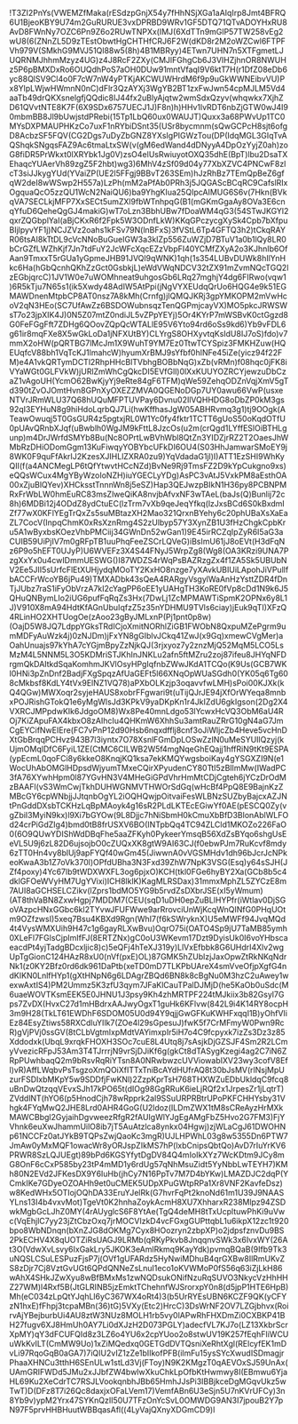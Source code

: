 !T3ZI2PnYs(VWEMZfMaka(rESdzpGnjX54y7fHhNSjXGa1aAIqIrp8Jmt4BFRQ6U1BjeoKBY9U74m2GuRURUE3vxDPRBD9WRv1GF5DTQ71QTvADOYHxRU8AvD8FWnNy7OZC6Pn9Z6o2RUwTNPXx(IMJ(6XdTTn9mGlP57TW258vEg2wU8(6(ZNnZL5D9zTEstObwtHgCHTHfCRJ6F2W(dKD8r2M2oWZCwl6FTPFVh979V(SMkhG9MVJ51Ql88w5(8h)4B1MBRyy)4ETwn7UHN7n5XTFgmetLJUQRNMJhhmMzyz4UG)z4J8RcF2ZXy(CMJlFGhgCb6J3VIHZjhnOR8NWUHz5P6pBMXDxRo6OUQdhPoS7aOH0DUw91mntVfaqI9V6ktT7H(r1DfZ08eDb6yc88QlSV9Cl4o0F7cW7nW4yPTKjAKCWUWHrdM6f9p9uGkWWNEibvVU)Px8YlpLWjwHWmnN0nC)dFlr3QzAYXj3WgYB2BT1zxFwJwn54cpMJLM5Vd4aaTb49drQKXsnelgfjQQdic8IJ44fx2uBlyAjqtw2wmSdxQzyv(whqwkx7XjhZD61QVvtNTE8K7F(6X9SDx6757UECJ1J)F8n)h)HHv1lvRDT6nbZjGTW0wJ4I90mbmBB8Jl9bUwjstdPRebi(15Tp1LbQ60ux0WAUJT)Quxx3a68PWvUp1TC0MYsDXPMAUPHKzCo7uxF1nRYbiDSnt35(USr8bycmnm(sQwGCPcH8sjt6ofgD8AcbzSF5FQV(CG2Dgs7uDyZbGNZ8YXsIgPIGWzTou(DP(IdqMGL3GIqTvAQShqkSNgqsFAZ9Ac6tmaLtxSW(v(gM6edWand4dDNyyA4DpOzYyjZ0ah)zoG8fiDR5PrWkxt0lXRYbk1Jg0V)zsO4elUsRwiuyotOXQ35dhE(BpT)lbu2DsaTXEhaqcYUAerVh89zgZ5F2hbt)wg3)6MhV4zSf09d04y77XbXZVC4PNCwF8zlcT3siJJkygYUd(YVaiZP(UE2l5FFgj9BBvT263SEm)hJzRhBz7TEmQpBeZ6gfqW2deI8wWSwp2H557a)LzPh(mM2aPfAb0PRh3j5JQGAScBCqRC9CafslRIxOgquaQcO5zzQU1WcN2NaiQU6)ba9YhgKIua25QIpcAIMUG6S6v(7Hkn(BVkqVA7SECLkjMFP7XxSECt5umZXl9fbWTnhpqG(B1(mGKmGgaAy8OVa3E6cnqYfuD6QeheQgGJ4makiG)wT7oLzn3BbhUBw7fDoaWM4qG3(54STwJKGYl2qxrZQGbplYaI(aBjCKxR6f2Fpk5W3ODnfLkW)KKqGPczycgXySk4Cpb7bXfpuBIjlpyvYF1j)NCJZVz2oahs1kFSv79N(lnBFxS)3fVStL6Tp4GFTQ3h2)tCkqRAYR06tsAI8kTtDL9cVcNNoBuGueIGW3a3kIZp556ZuWZjD7BTuV1a0b1lQy8LR0bCrGZfLWZhKjf7Jn7tdFuY2JcWFcXqcEZzVbpFI40YCMfZXyA2o3KJhnIb6OfAan9TmxxT5rGUa1yGpmeJHB91JVQl9qWNK)1qh(1s354LUBvDUWk8hIlYnHkc6Ha(hGbQcnhQKhZzGct0GsbkjL)eWdVWqNDCV32tZX91mZvmNQcTGQ2lzEGbjqrcC)1JV1W0e7uWOMhneat9uhgosGb6LRq27mghjY4dg6FIRwo(vqw1)6R5kTju7N65s1(ik5Xwdy48AdIW5AtPpi(jNgVYXEUdqQrUo6HQG4e9k51EGMAWDnenMtpbCP8AT0nsz7A8kMh(Crnfg)jIQMQJKRj3gpYMKOPM2mVwHcoV2qN3HEo(SC7UfAwZz6BSDOWubnsqzTenQGPmjcayVX)MO5pkcJRWSWsT7o23jpXIK4J)0N5Z07mtZ0ndiJL5vZPpYEYj)5Or4KYrP7mWSBvK0ctGgzd8G0FeFGgFft7ZDHg6QOovZQpQcWTALlE95V6Yto94rd6oSs9kd6)Yb9vFDL6g61ir8mqFXe8X5wGkLoDa1jNFXUtBY)CLYrgS8OHXyvtqKsIdU8IJ7oS)fdo)v7mmX2oHW(pQRTBG7lMcJm1X9WuhT9YM7Ez0TtwTCYSpiz3FMKHZuw(HQEUqfcV88bh1VqTcKJ1lmahcW)hyumXrBMJ9sYfbf0hINFe45iZe(yicz94f22FM)e4A1vkQRTymDCTl2RhpHHcBlTVbhgBOBbNqG)xZb(vRMn)f08hqc0jFK8iVYaWGt0GLFVkW)jURlZmWhCgQkcDI5EVfGll)0lXxKUUYOZRCYjewzuDbCzaZ1vAgoUH(YcmO62BwKjyYj9eRte84gF6TFM)qWe59ZehqODZnVqjXmV5gTd390tZvOJOmtHvn8GPnXyOXEZZMVA0QGENoDGp7UY0awu66VwP(usxeNTVrJRmWLU37Q68hUQuMFPTUVPay6Dvnu02IlVQHHDG8oDbZP0kM3gs92qI3EYHuN8g9hiHdoLqrbQJ7Li(hwKffhasJgW05ABHRvmq3g1)tj9OOgk(ATeawOwuqj5T0GsGUR4z5pgtxjRL0W1Yc0fy4fktr1TCTT6gUoS50oKqdOTfU0pUAvQRnbXJqf(uBwblh0WgJM9kFttL8JzcOs(u2m(crQgd1LYffESlOiBTHLgunp)m4DrJWrfdSMYb8Bu(Nc8OPrtLwBVhWbl8QtZn3YIDZjrRZ2T2OaesJhWMbRzDHiODomGgm13KuFiwqyYOBYbcUFkDI6OU4(S03HhJamwarSMoEY9j8WK0F9quFfAkrIJ2KzesXJIHLlZXRA0zu9)YqVdadaG1jl)I)ATT1EzSHI9WhKyQII(f(a4ANCMegLP6tQfYtwvtHCcNZd)BvNe9Rj9TmsFZ2D9kYpCukgno9xs)eQQsWCux4MgYByWzoIoNZH)iuYGECLyYDg)AsPC3vAtJ5VxkPM8aEsthOA00xZjuBlQYev)XHCksstTnnnWn8j5eSZ)Hap3QEJwzpBIkN1H36py8PCBNPMRxFrWbLW0hmEuRC83msZlweQiKA8nvjbAfvxNF3wTAeL(baJs(Q)Bunlij72c8h)6MDBi12j4ODdZ8ydCtuEC(lzTrm7vXb9qeJeqYfkq(lzJxsBCd6S0kBxdmIZf77wX0KFlYEgTrQxZs5suMBtazXH2Mao321QrxnBYehy6c20phUBaXsXaEaZL7CocV(InpqChmK0xRsXznRmg4S2zUlbyp57Y3XynZB1U3fHzChgkCpbKru5A1wByxbsKOezVhbPMCiij34GWnDn52wGan1)9E45irRCZqIpZyR6I5aG3aCUIB59UiPjIV7m0gRFpTB1uuPhqFeeZSCrLQVeG)iBsImU61jJ8oEVt(H3dFqNz6P9o5hEFT0UJyP)U6WVEFz3X4S44FNyJ5WrpZg8(Wg8(OA3KRzi9UNA7PzgXxYx0u4cwIDmmUESWG()I87WDZS4rWqPsBAZRzgZx4f1ZA5Sk5UBUbNV2Ee5JII5sUrfcFlEtXUHjydqMOoTY2KxHO8nzge7yXAvkUBIUiLApohJiVPullfbACCFrWcoYB6jPu49)TMXADbk43sQeA4RARgyVsgylWaAnHzYsttZDR4fDnTjJUbz7raS1iFyObVrzA7kI2cYagPP6oEE1yUAHgTH3KoRE0fVp8cDd1N9k6J5QHuQNBymLIo2iUG6pufFqRqZs3Hx(7DwLj1ZcMPMAWTiSpmK2OPNx6y8L1J)V910X8mA94HdtKfAGnUbuIqfzZ5z35nYDHMU9TVls6ciay)jEuk9qTI)XFzQ4RLinHO2XHTUogOe(zAoo23gByJMLxnP(Pj1pnt0p8w)(OajD5W8JQ7LdppYGksTRdICjoXmitNORhlZiGB1FWObN8QxpuMZePgrm9umMDFyAuWzk4j)0zNJDm)jFxYN8gGIblvJCkq41ZwJ(x9Gq)xmewCVgMer)aOahUnuajs97kYhA7cYGjmBpyZzNjkQJ(3rjxyoz7y2znzMjQ52MqM5LCO5LsMzM4L5NNM5L3O5KDMriSTJKhInJNKLu2afn5ftMZru2zoj87ifeu8JHYqNFDrgmQkDAItkdSqaKomhmJKVlOsyHPgIqfnbZWwJKdA1TCQo(K9Us(GCB7WKI0HNi3pZnDnf2BadjFXgSpqzAfUaGEFt5l66XNqOpWUaSGdh0(YK05q6Tg608cMkbsf8KdLY4tVx9ElNZ1VQ78)aPXbOLKzjp3oqavvfwLMH)sPoi00KJXk(kQ4QGw)MWXoqr2syjeHAUS8xobrFFgwari9t(uTijQJrJE94jXfOrWYeqa8mnbxPOJRishGTokQ1e6yMgWlsJd3KPkV9yaDKpKn1r4JkIZdU6gkIgson(2Dg2X4VXRCJMPpdwKIk6JdgoOM8)Wx8Pe40mnLdgo53lYcwxHcVQ3ObM6aU4ROj7KiZApuFAX4kbxO8zAIhcIu4QHKmW6XhhSu3amtRauZRrG10gN4aG7JmCgEYCifNwEIEre(FC7vPnP12d90Hsb6nqxdfflj8cnf3oJiWljcZb4Heve5vcHnDXtGbBrqqPCHvz943B7l3iyntx7O78XsnlFGmDpLOSwZzIN0uMeSYUIlQzyj(kUjmOMqlDfC6FyiL1ZE(CtMC6CILWB2W5f4mgNqeGhEQajj1hffRiN9tKt9ESPA(ypEcmL0qoFCi8y6kkeO8KnqjKQ1ksa7ekKMQYwgsboiKay4gYSGXZI9N(e1WocUhAbOMGlHDpsdWjyumTMxeCQirXPyudenCY80TtI5zBIlmMw(IWadPC3fA76XYwhHpm0l87YGvHN3V4MHeGiGPdVhrHmMtCDjCgteh6jYCzDrOdMzBAAFl(vS3WmCwjTkhDUHWGNMVTHWOrSdGq(wHcBf4PpQ8E9BajnKzZMBcGY6cpWNbjjJJtqnbOgYL2iOQHQwjpOitvaiFesWLBNzSUZbyBajcxAZJNtPnGddDXsbTCKHzLqBpMAoyk4g16sR2PLdLKTEcEGiwYf0AE(pESCQ0Zy(vgZbiI3MyiN9kx)l9Xi7bGYOw(9L8Djjc7hNiSbmH0kCmuXbBfD3BlonAblWLFOd24crPiGdZIg4)bmd0tB8frUSXV6BO(INTpbQq4TC94ZLCld1MKOZo226FaO0(6O9QUwYDIShWdDBqFhe5aaZFKyh0PykeerYmsqB56XdZsBYqo6shgUsEeVL5U9j6zL82D6ujsojbO0cZUQxXK8gtW9AI63CJ(f0ebwPJm7RuKcvf8mdy6zTT0Hn4vy8blUj9apFYQf40wGm45(JiwwnA0vVGSMHdv1dh96bJcrJcNPkeoKwaA3b1Z7oVk370l)OPfdUBha3N3Fxd39ZhW7NpK3VSG(Esq)y64sSJH(JZf4poxy)4Yc67lb9tWDXWXFL3og6pjxO)KCH(tkl0FGe6hyBY2Xa(GCb8b5c4dklGFOeWVyHM7UgYVixi)ICH8lklK)KagMLRSDax)31mmxMphZL5ZYCzE8m7AUI8aGCHSELCZikv(lZprs1bdMO5YG9b5rvdZsDXbrJSE(xI5yWmum)(AT8thVaBN8ZxwHgpj7MDDM7(CEU(sqD1uDH0epZuBLlHYPfr(iWtlav0DjSGoVAzpcHNxGGbc6kl2TYvwJFUFWwe9arRrovciUnWjKcqWnQINfG0PHqUOtm9OZfzwsI)5xeq7Bsu4KBXd9Rgn(WhI7(f6kSWryknX)U5eMWFf94JvqMQd4t4VysWMXUih9H47c1g6gayRLXwBvu)OqrO75i(OATO4Sp9jU7TaMB85ymh0XLeFl7FGlsCjpImIfFJ(8ERTZNx)gC0oU3WKevm17Dzt9DyisUk0I6voYHbscaeacdPt4yjTadgBDcxljic8)c)5eQFj4hTeXJ319y)LlVxEfbbk8G6UHdrI4Xlv2wgUpTgGionC124HAzR8xU0(nVf(pxE)OL)87GMK5hZUblzjJaxOpwZtRkNKqNdrNk1(z0KY2Bfz0rd6dk961DaPtb(xeTD0mD7TLKPbUAreX4smVveOfjpXgfG4ndKIKN0LnlfHYp1(gXtHNpN6g6LDAgrZBQd6BN8k8cBgNu0M3hzC2uAwey1wexwAxtIS4)PM2Ummz5K3zfU3qym7JFaKlCauTPalDJMjD(he5KaOb0uSdc(M6uaeWOVTKsmEEK5E0JHNU1J3psy9Kh4zhMRTPF224tMJkiix3b82Gsyl7Gps7ZvDX(HvxC27d1mHBdrxAAJwyOgxT1guHk6KFlvw(842L9i4K14RY8ocpH3m9H28(TkLT61EWDhF6SDOM05U0d94Y9qjjGwGFKuKWHFxqqI1B)yOhfVIiEz84EsyZtiws58RXCdluYIlk7(ZOe4l29sGpesuJ)fwK5f7CrMFmyW0Pwn9RcR)gVjPVj0ssGV(8tCLbVgtmlxpMdtVAYimxpIr5iH7o4C9fcpyxk7izZs3Dz3z85Xddodxk(UbqL9xrqkFHOXH3SOc7cuE8L4Utq8j7sAsjkDjGZSJF4Sm2R2LCmyVvezicRFpJ53Am3T4TJrrrjN9vrSjDJiKf6g(gkCt8dTASygKzegi4ag2C7iN6ZRpPUwhbaqQ2m9bRsvRqRiYTsn8A0NRwbwzcUVViowabIXV23wy3cofV8Efl)vR)AffLWqbvPsTsgzoXmQOiXfITTxTniBcAYdHUfrAQ8t30bJsMV(rlNsjMpUzurFSDIxbMKpY5w9SDDfjFwKNl)2ZzpKprTsH768THXWZuEDbUkldqC9fcq8uBnDwQtzqqVEvxSJh17kPO65t(dIOg98GgRRuK6ieLjRQf2x1JrpesZr1jLqtrT)ZVddlNT(hYO6(p5HnodCjh78wRpprk2al9SSuURPRBtrUPoPKFCHHYsby31Vhgk4FYqMwQ2JHE8Lrd0AHR4GoG(U2ldoz(ILDmZWX1tM8sCReAyzHrMXkMAWCBbgl2GyjaihDgvweezRfgR2fAUIgWlYJgEgAMgFbZ5Hvo2G7FM3)FjYVhnk6euXwJhammUilO8ib7jT5AuAtzlca8ynkx04Hgwj)zjWLaCgJ61DWOHNp61NCCFz0atJYkB9TQPsZwjQaoKc3mgR)UJLHPWhL03g8w5355Dn6PTW7JmAw0yMxMQF1owacWr8yORJspZIkMS7hP(lxbCnipsQbtQo)AvD7rIuYrKV6PRWR8SzLQJUEgt)89bPd6KGSYfytDgDV84Q4mIoIkXYz7WcKDtm9JCy8mG8OnF6cCxP585by23tP4mMD1y6rdUg57qNhMsuZidt5YyNbbLwTEYH7)KMh80N2EVd2JFKesDX9Y6IuHb(jhCy7N16PpTv7M7D4bYKw)LMAZDJC2dqP(YCmkIKe7GDyeOZOAHh9et0uCMEK5UDpXPuGWtpRPa1Xr8VNF2KavfeDsz)w8KedWHx5OTIojOQhDA33EruYJelRk(G7hvrFqPt2knoNd61m1U39J9NAASYLns13I4b4vxvMot)TgeVt0K2hnhaZoykAcmH8XU7XhharxR238Mlpz94ZSDwkMgbGcLJhZ0MY(4rAUyglcS6F8YtAe(TgQ4deMH8tTxUcpltuwPhKi9uVwc(VqEhjlC7yy23jZtCbzOxq7jrMOCVIzkD4vcFGxgGUPttqbL1u6ikpX12zc1t920bpo8WbNDnqn(bXnZJG8dOKMg7Cyx8HOozryn2zbpXP)o2jdpsfznvDu9BS2PkECHV4X8qUOTZiRsUAGJ9LRMb(qRKyPkvb8JnqqnvSWk3x6IvxWY(26At3O(VdwXvLsvy6IxGakLry5JKOK3eAmlRkmq9KayYdk)pvmqBQaB(9Ifb9Tk3uNQSLCSuLESPuzFjsP7j(OVf1gUFARdz5HyNwiMDhuB4qrGXBw8IlRmUKvZS8zDjr7Cj8VztGvUGt6QPdQNNeZsLnuI1eco1oKVWMoP0fS56q63iZjLkH86wAhX4SHkJZwXyu8wBfBMxMs1zwNQDsukONifNzuRqSUVO3NkycVzHhHHZ27WM)l4Rxf5B(JtGLRINB5jzEmktTChehnfWJSrorxpY0n8(d5jpP1HTE6HpB)Mh(eC034zLpQtYJqhLl6yC367WX4oRt4)3(b5UrRYEsUBN6KCZF9QK(yCFYzN1hxE)fFhpj3tcpaMBn(36)tG)5VXy(Etc2)HrcC)3DsWrNF2OV7LZGjbhvx(RoirvAjYBejburbUi4AU8ztW3NUz8MOLH1rb5vy0lAPwRhFHXDmZi0CXBKP41BH27fugv6XJ8HmUh0AY7Li0dXJzH2D073PGLY)adecfVL7KJ7o(LZ13XkbrScrXpMY)qY3dFCUFQId8z3LZ6o4YU6x2cpYUoo2o8stwUV19K257fEqhFIiWCUuWkKvILT(CmMW9Uo)1xZiMQedxq0GETGdDVTQsniXeRhtXgl(RElcyfEK1mDvLi97RqoGqB0aGA7)7iQIU2vIZ1zZe1bIIkofPFB(ilmFu15ysSYcXwudISDmagjrPhaaXHNCu3tthH6SEnULw1stLd3Vj(FToy)N9K2KMgzT0qAEVOxSJ59UnAx(UAmGRIFWDd5JMu2xJJbfZW4bwlwXkuChkLpOfbKtHwmwy8I(EBmwu6YjaHL69Ku2XeCdrTC7RSJLVookqnbhJBb65HmhJJsPi3IBBjkceDgMGqvUkz5wTwT)D(DFz8T7i26Qc8daxjxOFaLVem17)VemfABn6U3eSjn5U7nKVrUFCy)3n8Yb9v)ypM2Yrx47SYKnQzII50U7TFzOnYcSvL0OMWDG9AN3I7jpouB2Y7pN97F5prvHHBHuutWBBqasAfl((4LyVajQXnyXDGmCD9)l
